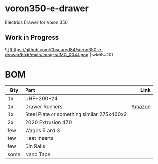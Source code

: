 # voron350-e-drawer
Electrics Drawer for Voron 350


## Work in Progress

![](https://github.com/Obscured84/voron350-e-drawer/blob/main/images/IMG_0044.png | width=20)

# BOM
| Qty      | Part           | Link |
| ------------- |:-------------| -----:|
| 1x     | UHP-200-24||
| 1x | Drawer Runners    |  [Amazon](https://www.amazon.de/-/en/dp/B0BFFM9B41?psc=1&ref=ppx_yo2ov_dt_b_product_details)   |
| 1x | Steel Plate or something similar 275x460x2      |    |
| 2x | 2020 Extrusion 470    |    |
| few | Wagos 5 and 3     |    |
| few | Heat Inserts    |    |
| few | Din Rails     |    |
| some | Nano Tape     |    |


